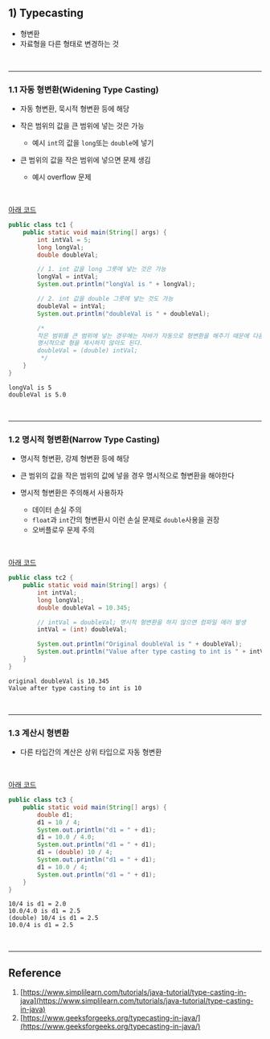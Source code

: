 ## 1) Typecasting

* 형변환
* 자료형을 다른 형태로 변경하는 것

<br>

---

### 1.1 자동 형변환(Widening Type Casting)

* 자동 형변환, 묵시적 형변환 등에 해당



* 작은 범위의 값을 큰 범위에 넣는 것은 가능
  * 예시 ```int```의 값을 ```long```또는 ```double```에 넣기



* 큰 범위의 값을 작은 범위에 넣으면 문제 생김
  * 예시 overflow 문제

<br>

[아래 코드](https://github.com/seungki1011/Data-Engineering/blob/main/java/start-java/src/main/java/de/java/typecasting/tc1.java)

```java
public class tc1 {
    public static void main(String[] args) {
        int intVal = 5;
        long longVal;
        double doubleVal;

        // 1. int 값을 long 그릇에 넣는 것은 가능
        longVal = intVal;
        System.out.println("longVal is " + longVal);

        // 2. int 값을 double 그릇에 넣는 것도 가능
        doubleVal = intVal;
        System.out.println("doubleVal is " + doubleVal);

        /*
        작은 범위를 큰 범위에 넣는 경우에는 자바가 자동으로 형변환을 해주기 때문에 다음과 같이
        명시적으로 형을 제시하지 않아도 된다.
        doubleVal = (double) intVal;
         */
    }
}
```

```
longVal is 5
doubleVal is 5.0
```

<br>

---

### 1.2 명시적 형변환(Narrow Type Casting)

* 명시적 형변환, 강제 형변환 등에 해당
* 큰 범위의 값을 작은 범위의 값에 넣을 경우 명시적으로 형변환을 해야한다



* 명시적 형변환은 주의해서 사용하자
  * 데이터 손실 주의
  * ```float```과 ```int```간의 형변환시 이런 손실 문제로 ```double```사용을 권장
  * 오버플로우 문제 주의

<br>

[아래 코드](https://github.com/seungki1011/Data-Engineering/blob/main/java/start-java/src/main/java/de/java/typecasting/tc2.java)

```java
public class tc2 {
    public static void main(String[] args) {
        int intVal;
        long longVal;
        double doubleVal = 10.345;

        // intVal = doubleVal; 명시적 형변환을 하지 않으면 컴파일 에러 발생
        intVal = (int) doubleVal;

        System.out.println("Original doubleVal is " + doubleVal);
        System.out.println("Value after type casting to int is " + intVal);
    }
}
```

```
original doubleVal is 10.345
Value after type casting to int is 10
```

<br>

---

### 1.3 계산시 형변환

* 다른 타입간의 계산은 상위 타입으로 자동 형변환

<br>

[아래 코드](https://github.com/seungki1011/Data-Engineering/blob/main/java/start-java/src/main/java/de/java/typecasting/tc3.java)

```java
public class tc3 {
    public static void main(String[] args) {
        double d1;
        d1 = 10 / 4;
        System.out.println("d1 = " + d1);
        d1 = 10.0 / 4.0;
        System.out.println("d1 = " + d1);
        d1 = (double) 10 / 4;
        System.out.println("d1 = " + d1);
        d1 = 10.0 / 4;
        System.out.println("d1 = " + d1);
    }
}
```

```
10/4 is d1 = 2.0
10.0/4.0 is d1 = 2.5
(double) 10/4 is d1 = 2.5
10.0/4 is d1 = 2.5
```

<br>

---

## Reference

1. [https://www.simplilearn.com/tutorials/java-tutorial/type-casting-in-java](https://www.simplilearn.com/tutorials/java-tutorial/type-casting-in-java)
2. [https://www.geeksforgeeks.org/typecasting-in-java/](https://www.geeksforgeeks.org/typecasting-in-java/)